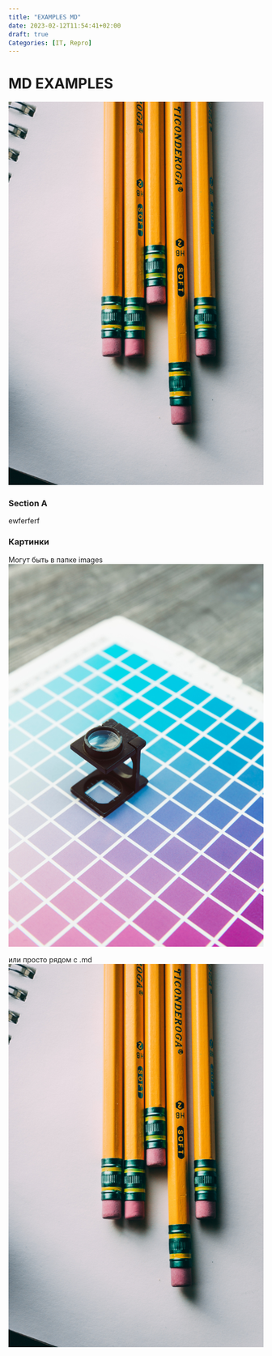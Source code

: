 ```yaml
---
title: "EXAMPLES MD"
date: 2023-02-12T11:54:41+02:00
draft: true
Categories: [IT, Repro]
---
```


# MD EXAMPLES

![alt](aaa.jpg "This is the title attribute {width='100' height='75' style='border: 1px solid red;`}")

### Section A

ewferferf

### Картинки

Могут быть в папке images
![](images/bbb.jpg)

или просто рядом с .md
![](aaa.jpg)


